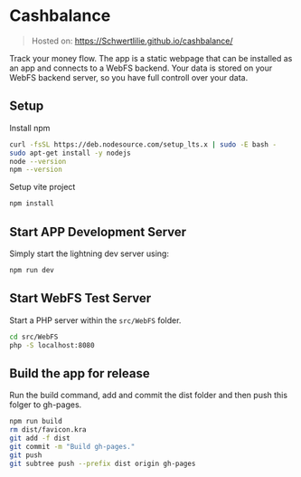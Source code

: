 # Cashbalance

> Hosted on: https://Schwertlilie.github.io/cashbalance/

Track your money flow. The app is a static webpage that can be installed as an app and connects to a WebFS backend. Your data is stored on your WebFS backend server, so you have full controll over your data.

## Setup

Install npm
```bash
curl -fsSL https://deb.nodesource.com/setup_lts.x | sudo -E bash -
sudo apt-get install -y nodejs
node --version
npm --version
```

Setup vite project
```bash
npm install
```

## Start APP Development Server

Simply start the lightning dev server using:
```bash
npm run dev
```

## Start WebFS Test Server

Start a PHP server within the `src/WebFS` folder.
```bash
cd src/WebFS
php -S localhost:8080
```

## Build the app for release

Run the build command, add and commit the dist folder and then push this folger to gh-pages.
```bash
npm run build
rm dist/favicon.kra
git add -f dist
git commit -m "Build gh-pages."
git push
git subtree push --prefix dist origin gh-pages
```